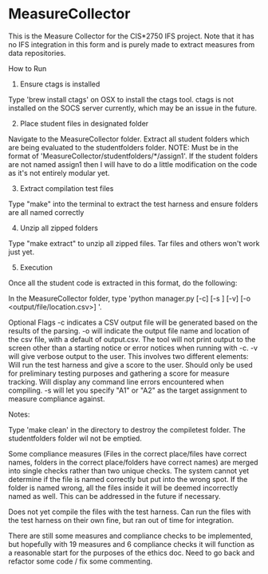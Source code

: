 # MeasureCollector
This is the Measure Collector for the CIS*2750 IFS project. Note that it has no IFS integration in this form and is purely made to extract measures from data repositories.

How to Run

1. Ensure ctags is installed

Type 'brew install ctags' on OSX to install the ctags tool. ctags is not installed on the SOCS server currently, which may be an issue in the future.

2. Place student files in designated folder

Navigate to the MeasureCollector folder. Extract all student folders which are being evaluated to the studentfolders folder. NOTE: Must be in the format of 'MeasureCollector/studentfolders/*/assign1'. If the student folders are not named assign1 then I will have to do a little modification on the code as it's not entirely modular yet.

3. Extract compilation test files

Type "make" into the terminal to extract the test harness and ensure folders are all named correctly

4. Unzip all zipped folders

Type "make extract" to unzip all zipped files. Tar files and others won't work just yet.

5. Execution

Once all the student code is extracted in this format, do the following:

In the MeasureCollector folder, type 'python manager.py [-c] [-s <Assignment>] [-v] [-o <output/file/location.csv>] '.

Optional Flags
-c indicates a CSV output file will be generated based on the results of the parsing.
-o will indicate the output file name and location of the csv file, with a default of output.csv. The tool will not print output to the screen other than a starting notice or error notices when running with -c.
-v will give verbose output to the user. This involves two different elements:
    Will run the test harness and give a score to the user. Should only be used for preliminary testing purposes and gathering a score for measure tracking.
    Will display any command line errors encountered when compiling.
-s will let you specify "A1" or "A2" as the target assignment to measure compliance against.

Notes:

Type 'make clean' in the directory to destroy the compiletest folder. The studentfolders folder wil not be emptied.

Some compliance measures (Files in the correct place/files have correct names, folders in the correct place/folders have correct names) are merged into single checks rather than two unique checks. The system cannot yet determine if the file is named correctly but put into the wrong spot. If the folder is named wrong, all the files inside it will be deemed incorrectly named as well. This can be addressed in the future if necessary.

Does not yet compile the files with the test harness. Can run the files with the test harness on their own fine, but ran out of time for integration.

There are still some measures and compliance checks to be implemented, but hopefully with 19 measures and 6 compliance checks it will function as a reasonable start for the purposes of the ethics doc. Need to go back and refactor some code / fix some commenting.




